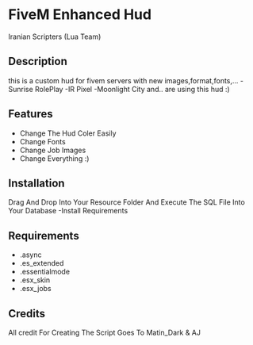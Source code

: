 # FiveM Enhanced Hud
Iranian Scripters (Lua Team)

## Description
this is a custom hud for fivem servers with new images,format,fonts,...
-Sunrise RolePlay
-IR Pixel
-Moonlight City
and.. are using this hud :)
## Features
- Change The Hud Coler Easily
- Change Fonts
- Change Job Images
- Change Everything :)
## Installation
Drag And Drop Into Your Resource Folder And Execute The SQL File Into Your Database
-Install Requirements
## Requirements
- .async
- .es_extended
- .essentialmode
- .esx_skin
- .esx_jobs
## Credits
All credit For Creating The Script Goes To Matin_Dark & AJ
